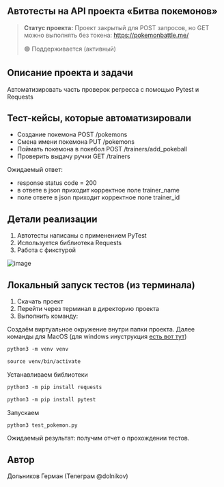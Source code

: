 <h2>Автотесты на API проекта «Битва покемонов»</h2>

> **Статус проекта:**
> Проект закрытый для POST запросов, но GET можно выполнять без токена: https://pokemonbattle.me/
> 
> 🟢 Поддерживается (активный) 

## Описание проекта и задачи
Автоматизировать часть проверок регресса с помощью Pytest и Requests

## Тест-кейсы, которые автоматизировали
* Создание покемона POST /pokemons
* Смена имени покемона PUT /pokemons
* Поймать покемона в покебол POST /trainers/add_pokeball
* Проверить выдачу ручки GET /trainers

Ожидаемый ответ: 
* response status code = 200
* в ответе в json приходит корректное поле trainer_name 
* поле ответе в json приходит корректное поле trainer_id   

## Детали реализации

1. Автотесты написаны с применением PyTest
2. Используется библиотека Requests
3. Работа с фикстурой

![image](https://raw.githubusercontent.com/German-D/new_cypress/main/static/baseUrl.png)

## Локальный запуск тестов (из терминала)
1. Скачать проект
2. Перейти через терминал в директорию проекта
2. Выполнить команду:

Создаём виртуальное окружение внутри папки проекта.
Далее команды для MacOS (для windows инуструкция [есть вот тут](https://realpython.com/python-virtual-environments-a-primer/#create-it))

``` markdown
python3 -m venv venv
```

``` markdown
source venv/bin/activate
```

Устанавливаем библиотеки

``` markdown
python3 -m pip install requests
```

``` markdown
python3 -m pip install pytest
```

Запускаем
``` markdown
python3 test_pokemon.py
```

Ожидаемый результат: получим отчет о прохождении тестов.


## Автор

Дольников Герман (Телеграм @dolnikov)
